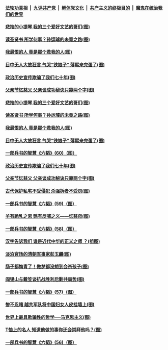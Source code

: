 ####  [法轮功真相](../../../../basic/blob/master/README.md?t=06231802) &nbsp;|&nbsp; [九评共产党](../../../../9ping.md/blob/master/README.md?t=06231802) &nbsp;|&nbsp; [解体党文化](../../../../jtdwh.md/blob/master/README.md?t=06231802)  &nbsp;|&nbsp; [共产主义的终极目的](../../../../gczydzjmd.md/blob/master/README.md?t=06231802) &nbsp;|&nbsp; [魔鬼在统治我们的世界](../../../../mgztzwmdsj.md/blob/master/README.md?t=06231802) 

#### [悲摧的小提琴 我的三个爱好文艺的哥们(图)](../pages/p6/937171.md?t=06231802) 

#### [读圣贤书 所学何事？孙运璿的未竟之路(图)](../pages/p6/934952.md?t=06231802) 

#### [我最恨的人 竟是那个救我的人(图)](../pages/p6/937293.md?t=06231802) 

#### [目中无人大放狂言 气哭“铁娘子” 薄熙来完蛋了(图)](../pages/p6/936525.md?t=06231802) 

#### [政治历史宣传欺骗了我们七十年(图)](../pages/p6/937285.md?t=06231802) 

#### [父亲节忆慈父 父亲谈成功秘诀只靠两个字(图)](../pages/p6/934146.md?t=06231802) 

#### [悲摧的小提琴 我的三个爱好文艺的哥们(图)](../pages/p6/937171.md?t=06231802) 

#### [读圣贤书 所学何事？孙运璿的未竟之路(图)](../pages/p6/934952.md?t=06231802) 

#### [我最恨的人 竟是那个救我的人(图)](../pages/p6/937293.md?t=06231802) 

#### [目中无人大放狂言 气哭“铁娘子” 薄熙来完蛋了(图)](../pages/p6/936525.md?t=06231802) 

#### [一部兵书的智慧《六韬》(60)（图）](../pages/p6/931159.md?t=06231802) 

#### [政治历史宣传欺骗了我们七十年(图)](../pages/p6/937285.md?t=06231802) 

#### [父亲节忆慈父 父亲谈成功秘诀只靠两个字(图)](../pages/p6/934146.md?t=06231802) 

#### [古代保护私宅不受侵犯 杀强拆者不受罚(图)](../pages/p6/936439.md?t=06231802) 

#### [一部兵书的智慧《六韬》(59)（图）](../pages/p6/931156.md?t=06231802) 

#### [羊有跪乳之恩 鹊有反哺之义——忆慈母(图)](../pages/p6/934144.md?t=06231802) 

#### [一部兵书的智慧《六韬》(58)（图）](../pages/p6/931154.md?t=06231802) 

#### [汉字告诉我们 谁是近代中华的正义之师 ？(组图)](../pages/p6/936846.md?t=06231802) 

#### [淡泊官场的清朝军事家彭玉麟(图)](../pages/p6/936845.md?t=06231802) 

#### [肠子都悔青了！做梦都没想到会杀孩子(图)](../pages/p6/935549.md?t=06231802) 

#### [阎锡山与戴笠谈抗战胜利后剿共局势(图)](../pages/p6/936823.md?t=06231802) 

#### [一部兵书的智慧《六韬》(57)（图）](../pages/p6/931152.md?t=06231802) 

#### [惨不忍睹 越共军队将中国妇女人皮挂墙上(图)](../pages/p6/936515.md?t=06231802) 

#### [世界上最具欺骗性的哲学──马克思主义(图)](../pages/p6/936640.md?t=06231802) 

#### [T恤上的名人 知道他做的事你还会崇拜他吗？(图)](../pages/p6/936541.md?t=06231802) 

#### [一部兵书的智慧《六韬》(56)（图）](../pages/p6/931151.md?t=06231802) 

